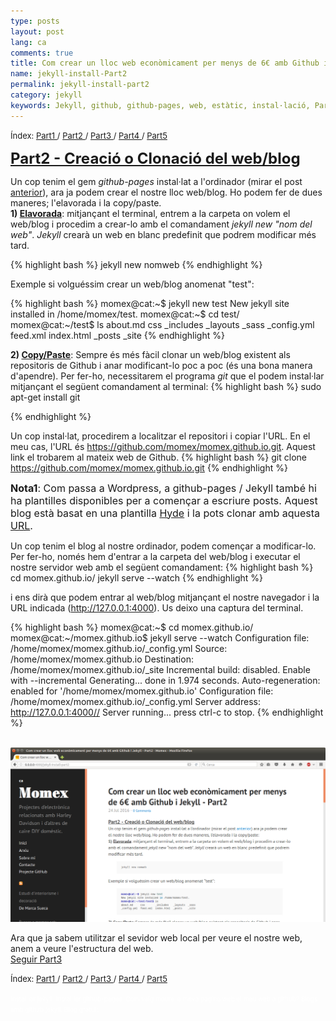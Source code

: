 ```yaml
---
type: posts
layout: post
lang: ca
comments: true
title: Com crear un lloc web econòmicament per menys de 6€ amb Github i Jekyll - Part2
name: jekyll-install-Part2
permalink: jekyll-install-part2
category: jekyll
keywords: Jekyll, github, github-pages, web, estàtic, instal·lació, Part2
---
```

<p>
<font size="2"> 
Índex:
<a href="/jekyll-install-part1"> Part1 </a>/
<a href="/jekyll-install-part2"> Part2 </a>/
<a href="/jekyll-install-part3"> Part3 </a>/
<a href="/jekyll-install-part4"> Part4 </a>/
<a href="/jekyll-install-part5"> Part5 </a>
</font>
</p>
<font size="5"><b><u>Part2 - Creació o Clonació del web/blog</u></b></font>

Un cop tenim el gem <i>github-pages</i> instal·lat a l'ordinador (mirar el post <a href="/jekyll-install-part1">anterior</a>), ara ja podem crear el nostre lloc web/blog. Ho podem fer de dues maneres; l'elavorada i la copy/paste.<br>
<b>1) <u>Elavorada</u></b>: mitjançant el terminal, entrem a la carpeta on volem el web/blog i procedim a crear-lo amb el comandament <i>jekyll new "nom del web"</i>. <i>Jekyll</i> crearà un web en blanc predefinit que podrem modificar més tard.

{% highlight bash %}
jekyll new nomweb
{% endhighlight %}

Exemple si volguéssim crear un web/blog anomenat "test":

{% highlight bash %}
momex@cat:~$ jekyll new test
New jekyll site installed in /home/momex/test.
momex@cat:~$ cd test/
momex@cat:~/test$ ls 
about.md     css       _includes   _layouts  _sass
_config.yml  feed.xml  index.html  _posts    _site
{% endhighlight %}

<b>2) <u>Copy/Paste</u></b>: Sempre és més fàcil clonar un web/blog existent als repositoris de Github i anar modificant-lo poc a poc (és una bona manera d'apendre). Per fer-ho, necessitarem el programa <i>git</i> que el podem instal·lar mitjançant el següent comandament al terminal:
{% highlight bash %}
sudo apt-get install git

{% endhighlight %}

Un cop instal·lat, procedirem a localitzar el repositori i copiar l'URL. En el meu cas, l'URL és <a href="https://github.com/momex/momex.github.io.git" target="_blank">https://github.com/momex/momex.github.io.git</a>. Aquest link el trobarem al mateix web de Github.
{% highlight bash %}
git clone https://github.com/momex/momex.github.io.git
{% endhighlight %}

<font size="3"><b>Nota1</b>: Com passa a Wordpress, a github-pages / Jekyll també hi ha plantilles disponibles per a començar a escriure posts. Aquest blog està basat en una plantilla <a href="http://hyde.getpoole.com/" target="_blank">Hyde</a> i la pots clonar amb aquesta <a href="https://github.com/poole/hyde" target="_blank">URL</a>.
</font>
<br>
<!--more-->
Un cop tenim el blog al nostre ordinador, podem començar a modificar-lo. Per fer-ho, només hem d'entrar a la carpeta del web/blog i executar el nostre servidor web amb el següent comandament:
{% highlight bash %}
cd momex.github.io/
jekyll serve --watch
{% endhighlight %}

i ens dirà que podem entrar al web/blog mitjançant el nostre navegador i la URL indicada (http://127.0.0.1:4000). Us deixo una captura del terminal.

{% highlight bash %}
momex@cat:~$ cd momex.github.io/
momex@cat:~/momex.github.io$ jekyll serve --watch
Configuration file: /home/momex/momex.github.io/_config.yml
            Source: /home/momex/momex.github.io
       Destination: /home/momex/momex.github.io/_site
 Incremental build: disabled. Enable with --incremental
      Generating... 
                    done in 1.974 seconds.
 Auto-regeneration: enabled for '/home/momex/momex.github.io'
Configuration file: /home/momex/momex.github.io/_config.yml
    Server address: http://127.0.0.1:4000//
  Server running... press ctrl-c to stop.
{% endhighlight %}

<br>

<center><img src="/images/160723-jekyll2/screenshot.png"></center>

Ara que ja sabem utilitzar el sevidor web local per veure el nostre web, anem a veure l'estructura del web.<br>
<a href="/jekyll-install-part3">Seguir Part3</a>

<p>
<font size="2"> 
Índex:
<a href="/jekyll-install-part1"> Part1 </a>/
<a href="/jekyll-install-part2"> Part2 </a>/
<a href="/jekyll-install-part3"> Part3 </a>/
<a href="/jekyll-install-part4"> Part4 </a>/
<a href="/jekyll-install-part5"> Part5 </a>
</font>
</p>

<font color="white" size="1">Instal·lar jekyll. Instal·lar github-pages. Com vaig moure la meva pàgina web el meu web a github? Blogs amb github jekyll. Blog gratuït </font>

